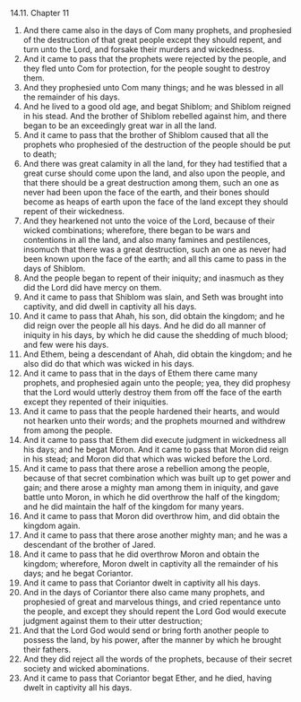 14.11. Chapter 11
1. And there came also in the days of Com many prophets, and prophesied of the destruction of that great people except they should repent, and turn unto the Lord, and forsake their murders and wickedness.
2. And it came to pass that the prophets were rejected by the people, and they fled unto Com for protection, for the people sought to destroy them.
3. And they prophesied unto Com many things; and he was blessed in all the remainder of his days.
4. And he lived to a good old age, and begat Shiblom; and Shiblom reigned in his stead. And the brother of Shiblom rebelled against him, and there began to be an exceedingly great war in all the land.
5. And it came to pass that the brother of Shiblom caused that all the prophets who prophesied of the destruction of the people should be put to death;
6. And there was great calamity in all the land, for they had testified that a great curse should come upon the land, and also upon the people, and that there should be a great destruction among them, such an one as never had been upon the face of the earth, and their bones should become as heaps of earth upon the face of the land except they should repent of their wickedness.
7. And they hearkened not unto the voice of the Lord, because of their wicked combinations; wherefore, there began to be wars and contentions in all the land, and also many famines and pestilences, insomuch that there was a great destruction, such an one as never had been known upon the face of the earth; and all this came to pass in the days of Shiblom.
8. And the people began to repent of their iniquity; and inasmuch as they did the Lord did have mercy on them.
9. And it came to pass that Shiblom was slain, and Seth was brought into captivity, and did dwell in captivity all his days.
10. And it came to pass that Ahah, his son, did obtain the kingdom; and he did reign over the people all his days. And he did do all manner of iniquity in his days, by which he did cause the shedding of much blood; and few were his days.
11. And Ethem, being a descendant of Ahah, did obtain the kingdom; and he also did do that which was wicked in his days.
12. And it came to pass that in the days of Ethem there came many prophets, and prophesied again unto the people; yea, they did prophesy that the Lord would utterly destroy them from off the face of the earth except they repented of their iniquities.
13. And it came to pass that the people hardened their hearts, and would not hearken unto their words; and the prophets mourned and withdrew from among the people.
14. And it came to pass that Ethem did execute judgment in wickedness all his days; and he begat Moron. And it came to pass that Moron did reign in his stead; and Moron did that which was wicked before the Lord.
15. And it came to pass that there arose a rebellion among the people, because of that secret combination which was built up to get power and gain; and there arose a mighty man among them in iniquity, and gave battle unto Moron, in which he did overthrow the half of the kingdom; and he did maintain the half of the kingdom for many years.
16. And it came to pass that Moron did overthrow him, and did obtain the kingdom again.
17. And it came to pass that there arose another mighty man; and he was a descendant of the brother of Jared.
18. And it came to pass that he did overthrow Moron and obtain the kingdom; wherefore, Moron dwelt in captivity all the remainder of his days; and he begat Coriantor.
19. And it came to pass that Coriantor dwelt in captivity all his days.
20. And in the days of Coriantor there also came many prophets, and prophesied of great and marvelous things, and cried repentance unto the people, and except they should repent the Lord God would execute judgment against them to their utter destruction;
21. And that the Lord God would send or bring forth another people to possess the land, by his power, after the manner by which he brought their fathers.
22. And they did reject all the words of the prophets, because of their secret society and wicked abominations.
23. And it came to pass that Coriantor begat Ether, and he died, having dwelt in captivity all his days.

